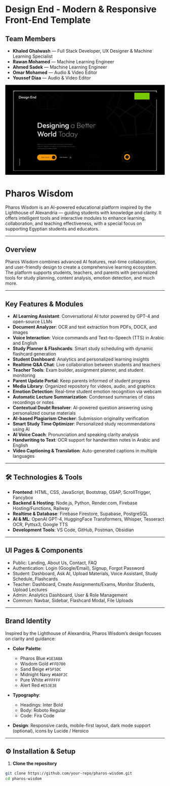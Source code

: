 # Design End - Modern & Responsive Front-End Template
## Team Members

- **Khaled Ghalwash** — Full Stack Developer, UX Designer & Machine Learning Specialist  
- **Rawan Mohamed** — Machine Learning Engineer  
- **Ahmed Sadek** — Machine Learning Engineer  
- **Omar Mohamed** —  Audio & Video Editor 
- **Youssef Diaa** — Audio & Video Editor  


![Design Preview](https://github.com/AHMAD-JX/DesignEnd-Website-Template/blob/53fe66c2a5bd3f46bff8ab538515dff81a4600cc/img/1.gif)


# Pharos Wisdom

Pharos Wisdom is an AI-powered educational platform inspired by the Lighthouse of Alexandria — guiding students with knowledge and clarity. It offers intelligent tools and interactive modules to enhance learning, collaboration, and teaching effectiveness, with a special focus on supporting Egyptian students and educators.

---

##  Overview

Pharos Wisdom combines advanced AI features, real-time collaboration, and user-friendly design to create a comprehensive learning ecosystem. The platform supports students, teachers, and parents with personalized tools for study planning, content analysis, emotion detection, and much more.

---

##  Key Features & Modules

- **AI Learning Assistant**: Conversational AI tutor powered by GPT-4 and open-source LLMs  
- **Document Analyzer**: OCR and text extraction from PDFs, DOCX, and images  
- **Voice Interaction**: Voice commands and Text-to-Speech (TTS) in Arabic and English  
- **Study Planner & Flashcards**: Smart study scheduling with dynamic flashcard generation  
- **Student Dashboard**: Analytics and personalized learning insights  
- **Realtime Q&A Chat**: Live collaboration between students and teachers  
- **Teacher Tools**: Exam builder, assignment planner, and student monitoring  
- **Parent Update Portal**: Keep parents informed of student progress  
- **Media Library**: Organized repository for videos, audio, and graphics  
- **Emotion Detection**: Real-time student emotion recognition via webcam  
- **Automatic Lecture Summarization**: Condensed summaries of class recordings or notes  
- **Contextual Doubt Resolver**: AI-powered question answering using personalized course materials  
- **AI-based Plagiarism Checker**: Submission originality verification  
- **Smart Study Time Optimizer**: Personalized study recommendations using AI  
- **AI Voice Coach**: Pronunciation and speaking clarity analysis  
- **Handwriting to Text**: OCR support for handwritten notes in Arabic and English  
- **Video Captioning & Translation**: Auto-generated captions in multiple languages  

---

## 🛠 Technologies & Tools

- **Frontend**: HTML, CSS, JavaScript, Bootstrap, GSAP, ScrollTrigger, Fancybox  
- **Backend & Hosting**: Node.js, Python, Render.com, Firebase Hosting/Functions, Railway  
- **Realtime & Database**: Firebase Firestore, Supabase, PostgreSQL  
- **AI & ML**: OpenAI GPT-4, HuggingFace Transformers, Whisper, Tesseract OCR, Pyttsx3, Google TTS  
- **Development Tools**: VS Code, GitHub, Postman, Obsidian  

---

## UI Pages & Components

- Public: Landing, About Us, Contact, FAQ  
- Authentication: Login (Google/Email), Signup, Forgot Password  
- Student: Dashboard, Ask AI, Upload Materials, Voice Assistant, Study Schedule, Flashcards  
- Teacher: Dashboard, Create Assignments/Exams, Monitor Students, Upload Lectures  
- Admin: Analytics Dashboard, User & Role Management  
- Common: Navbar, Sidebar, Flashcard Modal, File Uploads  

---

##  Brand Identity

Inspired by the Lighthouse of Alexandria, Pharos Wisdom’s design focuses on clarity and guidance:

- **Color Palette**:  
  - Pharos Blue `#1E3A8A`  
  - Wisdom Gold `#FFD700`  
  - Sand Beige `#F5F5DC`  
  - Midnight Navy `#0A0F2C`  
  - Pure White `#FFFFFF`  
  - Alert Red `#E53E3E`  

- **Typography**:  
  - Headings: Inter Bold  
  - Body: Roboto Regular  
  - Code: Fira Code  

- **Design**: Responsive cards, mobile-first layout, dark mode support (optional), icons by Lucide / Heroico  

---

## ⚙ Installation & Setup

1. **Clone the repository**  
```bash
git clone https://github.com/your-repo/pharos-wisdom.git
cd pharos-wisdom
